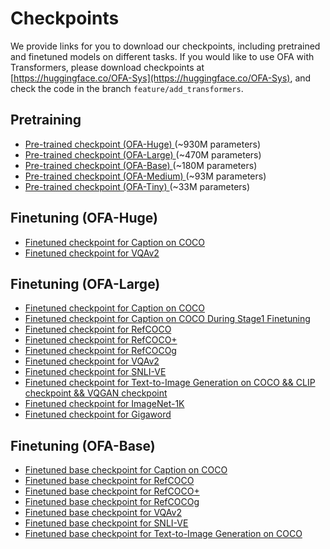 # Checkpoints

We provide links for you to download our checkpoints, including pretrained and finetuned models on different tasks. If you would like to use OFA with Transformers, please download checkpoints at [https://huggingface.co/OFA-Sys](https://huggingface.co/OFA-Sys), and check the code in the branch `feature/add_transformers`. 

## Pretraining
* <a href="https://ofa-beijing.oss-cn-beijing.aliyuncs.com/checkpoints/ofa_huge.pt"> Pre-trained checkpoint (OFA-Huge) </a> (~930M parameters)
* <a href="https://ofa-beijing.oss-cn-beijing.aliyuncs.com/checkpoints/ofa_large.pt"> Pre-trained checkpoint (OFA-Large) </a> (~470M parameters)
* <a href="https://ofa-beijing.oss-cn-beijing.aliyuncs.com/checkpoints/ofa_base.pt"> Pre-trained checkpoint (OFA-Base) </a> (~180M parameters)
* <a href="https://ofa-beijing.oss-cn-beijing.aliyuncs.com/checkpoints/ofa_medium.pt"> Pre-trained checkpoint (OFA-Medium) </a> (~93M parameters)
* <a href="https://ofa-beijing.oss-cn-beijing.aliyuncs.com/checkpoints/ofa_tiny.pt"> Pre-trained checkpoint (OFA-Tiny) </a> (~33M parameters)

## Finetuning (OFA-Huge)
* <a href="https://ofa-beijing.oss-cn-beijing.aliyuncs.com/checkpoints/caption_huge_best.pt"> Finetuned checkpoint for Caption on COCO </a>
* <a href="https://ofa-beijing.oss-cn-beijing.aliyuncs.com/checkpoints/vqa_huge_best.pt"> Finetuned checkpoint for VQAv2 </a>

## Finetuning (OFA-Large)

* <a href="https://ofa-beijing.oss-cn-beijing.aliyuncs.com/checkpoints/caption_large_best_clean.pt"> Finetuned checkpoint for Caption on COCO </a>
* <a href="https://ofa-beijing.oss-cn-beijing.aliyuncs.com/checkpoints/caption_stage1_best.pt"> Finetuned checkpoint for Caption on COCO During Stage1 Finetuning </a>
* <a href="https://ofa-beijing.oss-cn-beijing.aliyuncs.com/checkpoints/refcoco_large_best.pt"> Finetuned checkpoint for RefCOCO </a>
* <a href="https://ofa-beijing.oss-cn-beijing.aliyuncs.com/checkpoints/refcocoplus_large_best.pt"> Finetuned checkpoint for RefCOCO+ </a>
* <a href="https://ofa-beijing.oss-cn-beijing.aliyuncs.com/checkpoints/refcocog_large_best.pt"> Finetuned checkpoint for RefCOCOg </a>
* <a href="https://ofa-beijing.oss-cn-beijing.aliyuncs.com/checkpoints/vqa_large_best.pt"> Finetuned checkpoint for VQAv2 </a>
* <a href="https://ofa-beijing.oss-cn-beijing.aliyuncs.com/checkpoints/snli_ve_large_best.pt"> Finetuned checkpoint for SNLI-VE </a>
* <a href="https://ofa-beijing.oss-cn-beijing.aliyuncs.com/checkpoints/image_gen_large_best.zip"> Finetuned checkpoint for Text-to-Image Generation on COCO && CLIP checkpoint && VQGAN checkpoint </a>
* <a href="https://ofa-beijing.oss-cn-beijing.aliyuncs.com/checkpoints/imagenet_1k_large_best.pt"> Finetuned checkpoint for ImageNet-1K </a>
* <a href="https://ofa-beijing.oss-cn-beijing.aliyuncs.com/checkpoints/gigaword_large_best.pt"> Finetuned checkpoint for Gigaword </a>


## Finetuning (OFA-Base)
* <a href="https://ofa-beijing.oss-cn-beijing.aliyuncs.com/checkpoints/caption_base_best.pt"> Finetuned base checkpoint for Caption on COCO </a>
* <a href="https://ofa-beijing.oss-cn-beijing.aliyuncs.com/checkpoints/refcoco_base_best.pt"> Finetuned base checkpoint for RefCOCO </a>
* <a href="https://ofa-beijing.oss-cn-beijing.aliyuncs.com/checkpoints/refcocoplus_base_best.pt"> Finetuned base checkpoint for RefCOCO+ </a>
* <a href="https://ofa-beijing.oss-cn-beijing.aliyuncs.com/checkpoints/refcocog_base_best.pt"> Finetuned base checkpoint for RefCOCOg </a>
* <a href="https://ofa-beijing.oss-cn-beijing.aliyuncs.com/checkpoints/vqa_base_best.pt"> Finetuned base checkpoint for VQAv2 </a>
* <a href="https://ofa-beijing.oss-cn-beijing.aliyuncs.com/checkpoints/snli_ve_base_best.pt"> Finetuned base checkpoint for SNLI-VE </a>
* <a href="https://ofa-beijing.oss-cn-beijing.aliyuncs.com/checkpoints/image_gen_base_best.pt"> Finetuned base checkpoint for Text-to-Image Generation on COCO  </a>
